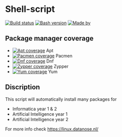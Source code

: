 # Shell-script

[![Build status](https://i.imgur.com/bZag5zT.png)]()
[![Bash version](https://i.imgur.com/ZsjtDis.png)]()
[![Made by](https://i.imgur.com/glZaFDi.png)]()

## Package manager coverage

- [![Apt coverage](https://i.imgur.com/Et9HilG.png)]() Apt
- [![Pacmen coverage](https://i.imgur.com/4cCY25v.png)]() Pacmen
- [![Dnf coverage](https://i.imgur.com/4cCY25v.png)]() Dnf
- [![Zypper coverage](https://i.imgur.com/4cCY25v.png)]() Zypper
- [![Yum coverage](https://i.imgur.com/VVZoERT.png)]() Yum

## Discription

This script will automatically install many packages for
- Informatica year 1 & 2
- Artificial Intelligence year 1
- Artificial Intelligence year 2

For more info check https://linux.datanose.nl/